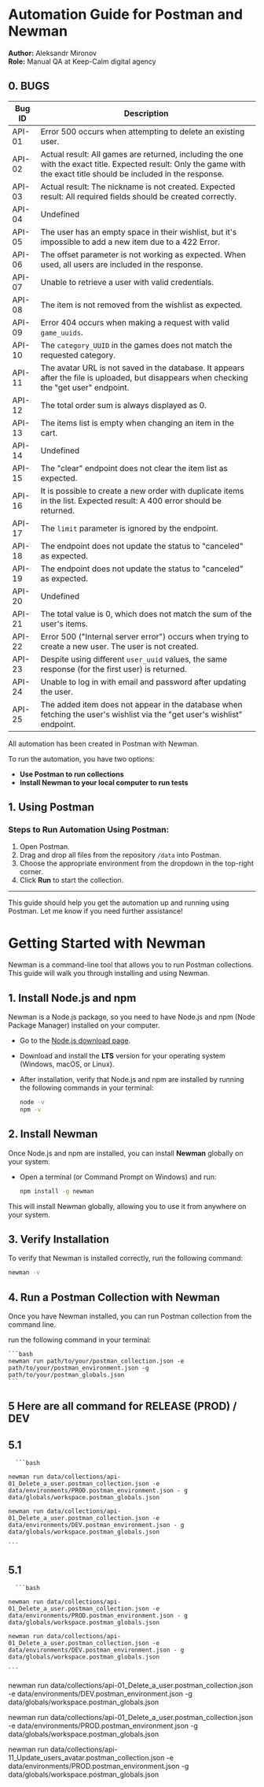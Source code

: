 # Automation Guide for Postman and Newman

**Author:** Aleksandr Mironov  
**Role:** Manual QA at Keep-Calm digital agency

## 0. BUGS

| Bug ID | Description                                                                                                                                                            |
| ------ | ---------------------------------------------------------------------------------------------------------------------------------------------------------------------- |
| API-01 | Error 500 occurs when attempting to delete an existing user.                                                                                                           |
| API-02 | Actual result: All games are returned, including the one with the exact title. Expected result: Only the game with the exact title should be included in the response. |
| API-03 | Actual result: The nickname is not created. Expected result: All required fields should be created correctly.                                                          |
| API-04 | Undefined                                                                                                                                                              |
| API-05 | The user has an empty space in their wishlist, but it's impossible to add a new item due to a 422 Error.                                                               |
| API-06 | The offset parameter is not working as expected. When used, all users are included in the response.                                                                    |
| API-07 | Unable to retrieve a user with valid credentials.                                                                                                                      |
| API-08 | The item is not removed from the wishlist as expected.                                                                                                                 |
| API-09 | Error 404 occurs when making a request with valid `game_uuids`.                                                                                                        |
| API-10 | The `category_UUID` in the games does not match the requested category.                                                                                                |
| API-11 | The avatar URL is not saved in the database. It appears after the file is uploaded, but disappears when checking the "get user" endpoint.                              |
| API-12 | The total order sum is always displayed as 0.                                                                                                                          |
| API-13 | The items list is empty when changing an item in the cart.                                                                                                             |
| API-14 | Undefined                                                                                                                                                              |
| API-15 | The "clear" endpoint does not clear the item list as expected.                                                                                                         |
| API-16 | It is possible to create a new order with duplicate items in the list. Expected result: A 400 error should be returned.                                                |
| API-17 | The `limit` parameter is ignored by the endpoint.                                                                                                                      |
| API-18 | The endpoint does not update the status to "canceled" as expected.                                                                                                     |
| API-19 | The endpoint does not update the status to "canceled" as expected.                                                                                                     |
| API-20 | Undefined                                                                                                                                                              |
| API-21 | The total value is 0, which does not match the sum of the user's items.                                                                                                |
| API-22 | Error 500 ("Internal server error") occurs when trying to create a new user. The user is not created.                                                                  |
| API-23 | Despite using different `user_uuid` values, the same response (for the first user) is returned.                                                                        |
| API-24 | Unable to log in with email and password after updating the user.                                                                                                      |
| API-25 | The added item does not appear in the database when fetching the user's wishlist via the "get user's wishlist" endpoint.                                               |

All automation has been created in Postman with Newman.

To run the automation, you have two options:

- **Use Postman to run collections**
- **Install Newman to your local computer to run tests**

## 1. Using Postman

### Steps to Run Automation Using Postman:

1. Open Postman.
2. Drag and drop all files from the repository `/data` into Postman.
3. Choose the appropriate environment from the dropdown in the top-right corner.
4. Click **Run** to start the collection.

---

This guide should help you get the automation up and running using Postman. Let me know if you need further assistance!

# Getting Started with Newman

Newman is a command-line tool that allows you to run Postman collections. This guide will walk you through installing and using Newman.

## 1. Install Node.js and npm

Newman is a Node.js package, so you need to have Node.js and npm (Node Package Manager) installed on your computer.

- Go to the [Node.js download page](https://nodejs.org/).
- Download and install the **LTS** version for your operating system (Windows, macOS, or Linux).
- After installation, verify that Node.js and npm are installed by running the following commands in your terminal:

  ```bash
  node -v
  npm -v
  ```

## 2. Install Newman

Once Node.js and npm are installed, you can install **Newman** globally on your system.

- Open a terminal (or Command Prompt on Windows) and run:

  ```bash
  npm install -g newman
  ```

This will install Newman globally, allowing you to use it from anywhere on your system.

## 3. Verify Installation

To verify that Newman is installed correctly, run the following command:

```bash
newman -v
```

## 4. Run a Postman Collection with Newman

Once you have Newman installed, you can run Postman collection from the command line.

run the following command in your terminal:

    ```bash
    newman run path/to/your/postman_collection.json -e path/to/your/postman_environment.json -g path/to/your/postman_globals.json
    ```

## 5 Here are all command for RELEASE (PROD) / DEV

## 5.1

      ```bash

    newman run data/collections/api-01_Delete_a_user.postman_collection.json -e data/environments/PROD.postman_environment.json - g data/globals/workspace.postman_globals.json

    newman run data/collections/api-01_Delete_a_user.postman_collection.json -e data/environments/DEV.postman_environment.json - g data/globals/workspace.postman_globals.json

    ```

## 5.1

      ```bash

    newman run data/collections/api-01_Delete_a_user.postman_collection.json -e data/environments/PROD.postman_environment.json - g data/globals/workspace.postman_globals.json

    newman run data/collections/api-01_Delete_a_user.postman_collection.json -e data/environments/DEV.postman_environment.json - g data/globals/workspace.postman_globals.json

    ```

newman run data/collections/api-01_Delete_a_user.postman_collection.json -e data/environments/DEV.postman_environment.json -g data/globals/workspace.postman_globals.json

newman run data/collections/api-01_Delete_a_user.postman_collection.json -e data/environments/PROD.postman_environment.json -g data/globals/workspace.postman_globals.json

newman run data/collections/api-11_Update_users_avatar.postman_collection.json -e data/environments/PROD.postman_environment.json -g data/globals/workspace.postman_globals.json
